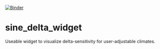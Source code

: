 [![Binder](https://mybinder.org/badge_logo.svg)](https://mybinder.org/v2/gh/andersonsam/sine_delta_widget/HEAD)

# sine_delta_widget
Useable widget to visualize delta-sensitivity for user-adjustable climates.
